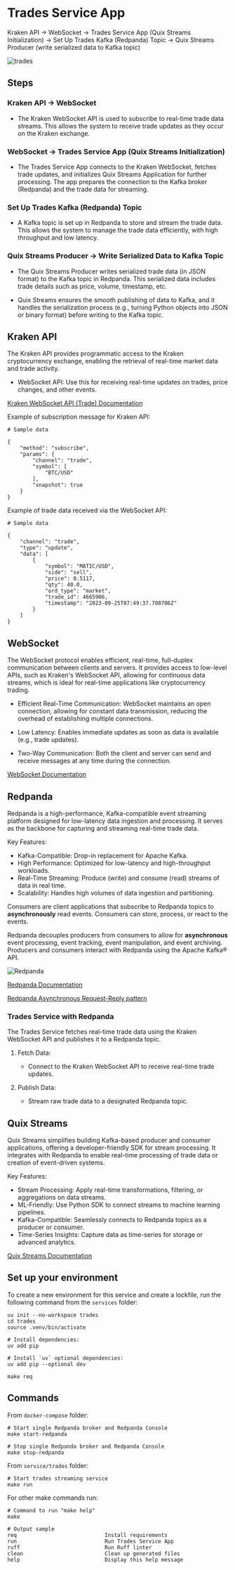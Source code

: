 # Trades Service App

Kraken API → WebSocket → Trades Service App (Quix Streams Initialization) → Set Up Trades Kafka (Redpanda) Topic → Quix Streams Producer (write serialized data to Kafka topic)

![trades](https://github.com/user-attachments/assets/bcdb5af3-eb7f-4433-8e2e-22d42422c48b)

## Steps

### Kraken API → WebSocket

- The Kraken WebSocket API is used to subscribe to real-time trade data streams. This allows the system to receive trade updates as they occur on the Kraken exchange.

### WebSocket → Trades Service App (Quix Streams Initialization)

- The Trades Service App connects to the Kraken WebSocket, fetches trade updates, and initializes Quix Streams Application for further processing. The app prepares the connection to the Kafka broker (Redpanda) and the trade data for streaming.

### Set Up Trades Kafka (Redpanda) Topic

- A Kafka topic is set up in Redpanda to store and stream the trade data. This allows the system to manage the trade data efficiently, with high throughput and low latency.

### Quix Streams Producer → Write Serialized Data to Kafka Topic

- The Quix Streams Producer writes serialized trade data (in JSON format) to the Kafka topic in Redpanda. This serialized data includes trade details such as price, volume, timestamp, etc.

- Quix Streams ensures the smooth publishing of data to Kafka, and it handles the serialization process (e.g., turning Python objects into JSON or binary format) before writing to the Kafka topic.

## Kraken API

The Kraken API provides programmatic access to the Kraken cryptocurrency exchange, enabling the retrieval of real-time market data and trade activity.

- WebSocket API: Use this for receiving real-time updates on trades, price changes, and other events.

[Kraken WebSocket API (Trade) Documentation](https://docs.kraken.com/api/docs/websocket-v2/trade)

Example of subscription message for Kraken API:

    # Sample data

    {
        "method": "subscribe",
        "params": {
            "channel": "trade",
            "symbol": [
                "BTC/USD"
            ],
            "snapshot": true
        }
    }

Example of trade data received via the WebSocket API:

    # Sample data

    {
        "channel": "trade",
        "type": "update",
        "data": [
            {
                "symbol": "MATIC/USD",
                "side": "sell",
                "price": 0.5117,
                "qty": 40.0,
                "ord_type": "market",
                "trade_id": 4665906,
                "timestamp": "2023-09-25T07:49:37.708706Z"
            }
        ]
    }

## WebSocket

The WebSocket protocol enables efficient, real-time, full-duplex communication between clients and servers. It provides access to low-level APIs, such as Kraken's WebSocket API, allowing for continuous data streams, which is ideal for real-time applications like cryptocurrency trading.

- Efficient Real-Time Communication: WebSocket maintains an open connection, allowing for constant data transmission, reducing the overhead of establishing multiple connections.

- Low Latency: Enables immediate updates as soon as data is available (e.g., trade updates).

- Two-Way Communication: Both the client and server can send and receive messages at any time during the connection.

[WebSocket Documentation](https://websocket-client.readthedocs.io/en/latest/examples.html#)

## Redpanda

Redpanda is a high-performance, Kafka-compatible event streaming platform designed for low-latency data ingestion and processing. It serves as the backbone for capturing and streaming real-time trade data.

Key Features:

- Kafka-Compatible: Drop-in replacement for Apache Kafka.
- High Performance: Optimized for low-latency and high-throughput workloads.
- Real-Time Streaming: Produce (write) and consume (read) streams of data in real time.
- Scalability: Handles high volumes of data ingestion and partitioning.

Consumers are client applications that subscribe to Redpanda topics to **asynchronously** read events. Consumers can store, process, or react to the events.

Redpanda decouples producers from consumers to allow for **asynchronous** event processing, event tracking, event manipulation, and event archiving. Producers and consumers interact with Redpanda using the Apache Kafka® API.

![Redpanda](https://github.com/user-attachments/assets/11d992dc-830c-463d-b261-739f227e7a20)

[Redpanda Documentation](https://www.redpanda.com/)

[Redpanda Asynchronous Request-Reply pattern](https://www.redpanda.com/blog/asynchronous-request-reply-pattern-python-kafka)

### Trades Service with Redpanda

The Trades Service fetches real-time trade data using the Kraken WebSocket API and publishes it to a Redpanda topic.

1. Fetch Data:
   - Connect to the Kraken WebSocket API to receive real-time trade updates.

2. Publish Data:
   - Stream raw trade data to a designated Redpanda topic.

## Quix Streams

Quix Streams simplifies building Kafka-based producer and consumer applications, offering a developer-friendly SDK for stream processing. It integrates with Redpanda to enable real-time processing of trade data or creation of event-driven systems.

Key Features:

- Stream Processing: Apply real-time transformations, filtering, or aggregations on data streams.
- ML-Friendly: Use Python SDK to connect streams to machine learning pipelines.
- Kafka-Compatible: Seamlessly connects to Redpanda topics as a producer or consumer.
- Time-Series Insights: Capture data as time-series for storage or advanced analytics.

[Quix Streams Documentation](https://quix.io/docs/quix-streams/producer.html)

## Set up your environment

To create a new environment for this service and create a lockfile, run the following command from the `services` folder:

    uv init --no-workspace trades
    cd trades
    source .venv/bin/activate

    # Install dependencies:
    uv add pip

    # Install `uv` optional dependencies:
    uv add pip --optional dev

    make req

## Commands

From `docker-compose` folder:

    # Start single Redpanda broker and Redpanda Console
    make start-redpanda

    # Stop single Redpanda broker and Redpanda Console
    make stop-redpanda

From `service/trades` folder:

    # Start trades streaming service
    make run

For other make commands run:

    # Command to run "make help"
    make

    # Output sample
    req                            Install requirements
    run                            Run Trades Service App
    ruff                           Run Ruff linter
    clean                          Clean up generated files
    help                           Display this help message
